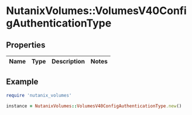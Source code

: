 # NutanixVolumes::VolumesV40ConfigAuthenticationType

## Properties

| Name | Type | Description | Notes |
| ---- | ---- | ----------- | ----- |

## Example

```ruby
require 'nutanix_volumes'

instance = NutanixVolumes::VolumesV40ConfigAuthenticationType.new()
```

